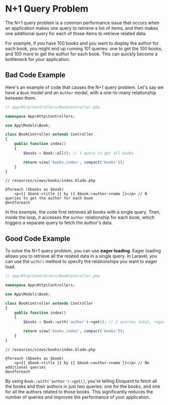 # N+1 Query Problem

The N+1 query problem is a common performance issue that occurs when an application makes one query to retrieve a list of items, and then makes one additional query for each of those items to retrieve related data.

For example, if you have 100 books and you want to display the author for each book, you might end up running 101 queries: one to get the 100 books, and 100 more to get the author for each book. This can quickly become a bottleneck for your application.

## Bad Code Example

Here's an example of code that causes the N+1 query problem. Let's say we have a `Book` model and an `Author` model, with a one-to-many relationship between them.

```php
// app/Http/Controllers/BookController.php

namespace App\Http\Controllers;

use App\Models\Book;

class BookController extends Controller
{
    public function index()
    {
        $books = Book::all(); // 1 query to get all books

        return view('books.index', compact('books'));
    }
}
```

```blade
// resources/views/books/index.blade.php

@foreach ($books as $book)
    <p>{{ $book->title }} by {{ $book->author->name }}</p> // N queries to get the author for each book
@endforeach
```

In this example, the code first retrieves all books with a single query. Then, inside the loop, it accesses the `author` relationship for each book, which triggers a separate query to fetch the author's data.

## Good Code Example

To solve the N+1 query problem, you can use **eager loading**. Eager loading allows you to retrieve all the related data in a single query. In Laravel, you can use the `with()` method to specify the relationships you want to eager load.

```php
// app/Http/Controllers/BookController.php

namespace App\Http\Controllers;

use App\Models\Book;

class BookController extends Controller
{
    public function index()
    {
        $books = Book::with('author')->get(); // 2 queries total, regardless of the number of books

        return view('books.index', compact('books'));
    }
}
```

```blade
// resources/views/books/index.blade.php

@foreach ($books as $book)
    <p>{{ $book->title }} by {{ $book->author->name }}</p> // No additional queries
@endforeach
```

By using `Book::with('author')->get()`, you're telling Eloquent to fetch all the books and their authors in just two queries: one for the books, and one for all the authors related to those books. This significantly reduces the number of queries and improves the performance of your application.

